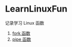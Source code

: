 # LearnLinuxFun
记录学习 Linux 函数

1. [fork 函数](https://github.com/shenyuanluo/LearnLinuxFun/tree/master/fork)
2. [pipe 函数]()